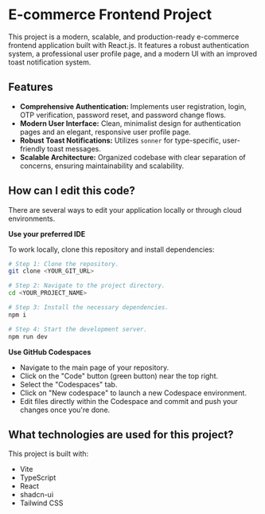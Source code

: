 # E-commerce Frontend Project

This project is a modern, scalable, and production-ready e-commerce frontend application built with React.js. It features a robust authentication system, a professional user profile page, and a modern UI with an improved toast notification system.

## Features

- **Comprehensive Authentication:** Implements user registration, login, OTP verification, password reset, and password change flows.
- **Modern User Interface:** Clean, minimalist design for authentication pages and an elegant, responsive user profile page.
- **Robust Toast Notifications:** Utilizes `sonner` for type-specific, user-friendly toast messages.
- **Scalable Architecture:** Organized codebase with clear separation of concerns, ensuring maintainability and scalability.

## How can I edit this code?

There are several ways to edit your application locally or through cloud environments.

**Use your preferred IDE**

To work locally, clone this repository and install dependencies:

```sh
# Step 1: Clone the repository.
git clone <YOUR_GIT_URL>

# Step 2: Navigate to the project directory.
cd <YOUR_PROJECT_NAME>

# Step 3: Install the necessary dependencies.
npm i

# Step 4: Start the development server.
npm run dev
```

**Use GitHub Codespaces**

- Navigate to the main page of your repository.
- Click on the "Code" button (green button) near the top right.
- Select the "Codespaces" tab.
- Click on "New codespace" to launch a new Codespace environment.
- Edit files directly within the Codespace and commit and push your changes once you're done.

## What technologies are used for this project?

This project is built with:

- Vite
- TypeScript
- React
- shadcn-ui
- Tailwind CSS
